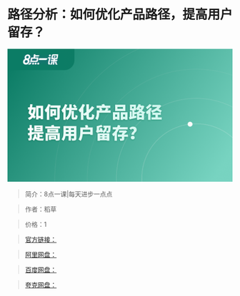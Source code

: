 # 路径分析：如何优化产品路径，提高用户留存？

![img](../../assets/Cgp9HWF2LIiADjdDAAMLS0Jliv0171.png)

> 简介：8点一课|每天进步一点点

> 作者：稻草

> 价格：1

> [官方链接：]()

> [阿里网盘：]()

> [百度网盘：]()

> [夸克网盘：]()
